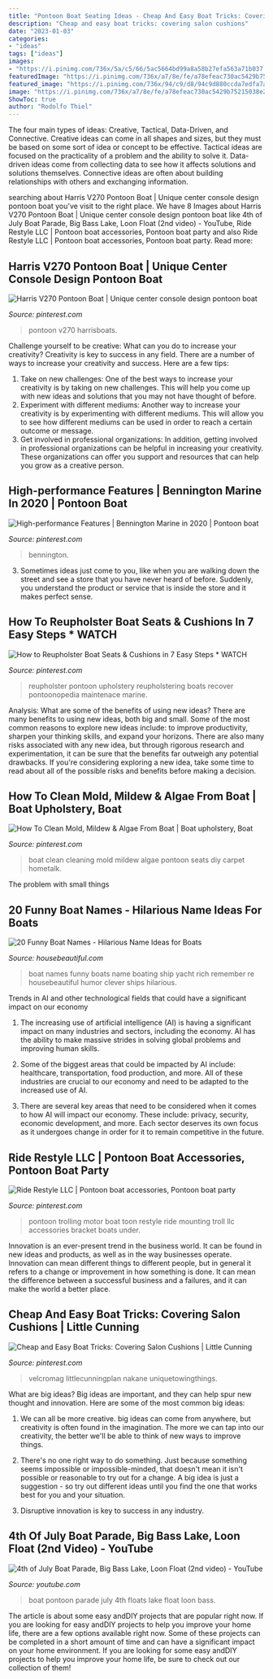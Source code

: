 ```yaml
---
title: "Pontoon Boat Seating Ideas - Cheap And Easy Boat Tricks: Covering Salon Cushions"
description: "Cheap and easy boat tricks: covering salon cushions"
date: "2023-01-03"
categories:
- "ideas"
tags: ["ideas"]
images:
- "https://i.pinimg.com/736x/5a/c5/66/5ac5664bd99a8a58b27efa563a71b037.jpg"
featuredImage: "https://i.pinimg.com/736x/a7/8e/fe/a78efeac730ac5429b75215038e2519a.jpg"
featured_image: "https://i.pinimg.com/736x/94/c9/d8/94c9d880ccda7edfa7aaa176bee318bd.jpg"
image: "https://i.pinimg.com/736x/a7/8e/fe/a78efeac730ac5429b75215038e2519a.jpg"
ShowToc: true
author: "Rodolfo Thiel"
---
```



The four main types of ideas: Creative, Tactical, Data-Driven, and Connective.
Creative ideas can come in all shapes and sizes, but they must be based on some sort of idea or concept to be effective. Tactical ideas are focused on the practicality of a problem and the ability to solve it. Data-driven ideas come from collecting data to see how it affects solutions and solutions themselves. Connective ideas are often about building relationships with others and exchanging information.

	

		
searching about Harris V270 Pontoon Boat | Unique center console design pontoon boat you've visit to the right place. We have 8 Images about Harris V270 Pontoon Boat | Unique center console design pontoon boat like 4th of July Boat Parade, Big Bass Lake, Loon Float (2nd video) - YouTube, Ride Restyle LLC | Pontoon boat accessories, Pontoon boat party and also Ride Restyle LLC | Pontoon boat accessories, Pontoon boat party. Read more:
		
    
## Harris V270 Pontoon Boat | Unique Center Console Design Pontoon Boat

<img loading=lazy src="https://i.pinimg.com/736x/70/d9/3b/70d93ba45a57780820f4d25d13205e47--toilets-pumps.jpg" onerror="this.onerror=null;this.src='https://tse4.mm.bing.net/th?id=OIP.BVqphJgiiBJjGCXrj0c_aAHaE6&amp;pid=15.1';" alt="Harris V270 Pontoon Boat | Unique center console design pontoon boat">

_Source: pinterest.com_

>pontoon v270 harrisboats. 

	

Challenge yourself to be creative: What can you do to increase your creativity?
Creativity is key to success in any field. There are a number of ways to increase your creativity and success. Here are a few tips: 
1. Take on new challenges: One of the best ways to increase your creativity is by taking on new challenges. This will help you come up with new ideas and solutions that you may not have thought of before. 
2. Experiment with different mediums: Another way to increase your creativity is by experimenting with different mediums. This will allow you to see how different mediums can be used in order to reach a certain outcome or message. 
3. Get involved in professional organizations: In addition, getting involved in professional organizations can be helpful in increasing your creativity. These organizations can offer you support and resources that can help you grow as a creative person.

    
## High-performance Features | Bennington Marine In 2020 | Pontoon Boat

<img loading=lazy src="https://i.pinimg.com/736x/a7/8e/fe/a78efeac730ac5429b75215038e2519a.jpg" onerror="this.onerror=null;this.src='https://tse4.mm.bing.net/th?id=OIP.OUCB5jcVqsOtF0yQxbKO6gHaEL&amp;pid=15.1';" alt="High-performance Features | Bennington Marine in 2020 | Pontoon boat">

_Source: pinterest.com_

>bennington. 

	

3. Sometimes ideas just come to you, like when you are walking down the street and see a store that you have never heard of before. Suddenly, you understand the product or service that is inside the store and it makes perfect sense.

    
## How To Reupholster Boat Seats &amp; Cushions In 7 Easy Steps * WATCH

<img loading=lazy src="https://i.pinimg.com/736x/5a/c5/66/5ac5664bd99a8a58b27efa563a71b037.jpg" onerror="this.onerror=null;this.src='https://tse3.mm.bing.net/th?id=OIP.q1kZbF9NOcgtxLfDjVomrgHaFA&amp;pid=15.1';" alt="How to Reupholster Boat Seats &amp; Cushions in 7 Easy Steps * WATCH">

_Source: pinterest.com_

>reupholster pontoon upholstery reupholstering boats recover pontoonopedia maintenace marine. 

	

Analysis: What are some of the benefits of using new ideas?
There are many benefits to using new ideas, both big and small. Some of the most common reasons to explore new ideas include: to improve productivity, sharpen your thinking skills, and expand your horizons. There are also many risks associated with any new idea, but through rigorous research and experimentation, it can be sure that the benefits far outweigh any potential drawbacks. If you're considering exploring a new idea, take some time to read about all of the possible risks and benefits before making a decision.

    
## How To Clean Mold, Mildew &amp; Algae From Boat | Boat Upholstery, Boat

<img loading=lazy src="https://i.pinimg.com/736x/94/c9/d8/94c9d880ccda7edfa7aaa176bee318bd.jpg" onerror="this.onerror=null;this.src='https://tse3.mm.bing.net/th?id=OIP.fIJMxpc_MbufZkpdsJ63VgHaFh&amp;pid=15.1';" alt="How To Clean Mold, Mildew &amp; Algae From Boat | Boat upholstery, Boat">

_Source: pinterest.com_

>boat clean cleaning mold mildew algae pontoon seats diy carpet hometalk. 

	

The problem with small things
 

    
## 20 Funny Boat Names - Hilarious Name Ideas For Boats

<img loading=lazy src="https://hips.hearstapps.com/hbu.h-cdn.co/assets/16/29/768x384/landscape-1468872836-index-funny-boat-name-3.jpg?resize=1200:*" onerror="this.onerror=null;this.src='https://tse3.mm.bing.net/th?id=OIP.l_6ElzF0MX1OVKc3uAdQhQHaDt&amp;pid=15.1';" alt="20 Funny Boat Names - Hilarious Name Ideas for Boats">

_Source: housebeautiful.com_

>boat names funny boats name boating ship yacht rich remember re housebeautiful humor clever ships hilarious. 

	

Trends in AI and other technological fields that could have a significant impact on our economy
1. The increasing use of artificial intelligence (AI) is having a significant impact on many industries and sectors, including the economy. AI has the ability to make massive strides in solving global problems and improving human skills.
2. Some of the biggest areas that could be impacted by AI include: healthcare, transportation, food production, and more. All of these industries are crucial to our economy and need to be adapted to the increased use of AI.

3. There are several key areas that need to be considered when it comes to how AI will impact our economy. These include: privacy, security, economic development, and more. Each sector deserves its own focus as it undergoes change in order for it to remain competitive in the future.


    
## Ride Restyle LLC | Pontoon Boat Accessories, Pontoon Boat Party

<img loading=lazy src="https://i.pinimg.com/736x/20/1a/b5/201ab5af3d44456373e15b33b57f73c0.jpg" onerror="this.onerror=null;this.src='https://tse3.mm.bing.net/th?id=OIP.RXjcqQvCeeQHNT21t47_SgHaJ3&amp;pid=15.1';" alt="Ride Restyle LLC | Pontoon boat accessories, Pontoon boat party">

_Source: pinterest.com_

>pontoon trolling motor boat toon restyle ride mounting troll llc accessories bracket boats under. 

	

Innovation is an ever-present trend in the business world. It can be found in new ideas and products, as well as in the way businesses operate. Innovation can mean different things to different people, but in general it refers to a change or improvement in how something is done. It can mean the difference between a successful business and a failures, and it can make the world a better place.

    
## Cheap And Easy Boat Tricks: Covering Salon Cushions | Little Cunning

<img loading=lazy src="https://i.pinimg.com/736x/89/fa/47/89fa47a159849cb934140697de486e0d.jpg" onerror="this.onerror=null;this.src='https://tse4.mm.bing.net/th?id=OIP.0glFDcm1iG76r8CDM_JnGAHaFk&amp;pid=15.1';" alt="Cheap and Easy Boat Tricks: Covering Salon Cushions | Little Cunning">

_Source: pinterest.com_

>velcromag littlecunningplan nakane uniquetowingthings. 

	

What are big ideas?
Big ideas are important, and they can help spur new thought and innovation. Here are some of the most common big ideas:
1. We can all be more creative. big ideas can come from anywhere, but creativity is often found in the imagination. The more we can tap into our creativity, the better we'll be able to think of new ways to improve things.

2. There's no one right way to do something. Just because something seems impossible or impossible-minded, that doesn't mean it isn't possible or reasonable to try out for a change. A big idea is just a suggestion - so try out different ideas until you find the one that works best for you and your situation.

3. Disruptive innovation is key to success in any industry.

    
## 4th Of July Boat Parade, Big Bass Lake, Loon Float (2nd Video) - YouTube

<img loading=lazy src="https://i.ytimg.com/vi/fbU_GWJ-cko/maxresdefault.jpg" onerror="this.onerror=null;this.src='https://tse3.mm.bing.net/th?id=OIP.FKB2oyPgJjq3Q8Kio_LX7AHaEK&amp;pid=15.1';" alt="4th of July Boat Parade, Big Bass Lake, Loon Float (2nd video) - YouTube">

_Source: youtube.com_

>boat pontoon parade july 4th floats lake float loon bass. 

	

The article is about some easy andDIY projects that are popular right now.
If you are looking for easy andDIY projects to help you improve your home life, there are a few options available right now. Some of these projects can be completed in a short amount of time and can have a significant impact on your home environment. If you are looking for some easy andDIY projects to help you improve your home life, be sure to check out our collection of them!

